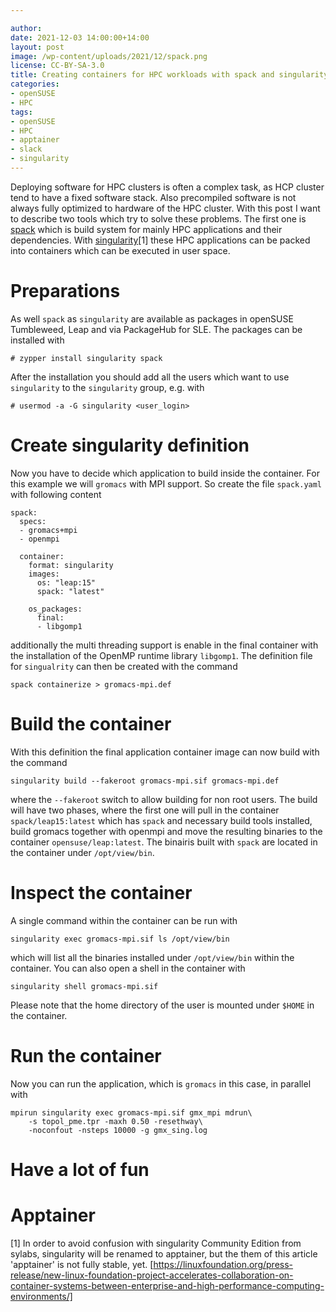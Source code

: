 ```yaml
---

author: 
date: 2021-12-03 14:00:00+14:00
layout: post
image: /wp-content/uploads/2021/12/spack.png
license: CC-BY-SA-3.0
title: Creating containers for HPC workloads with spack and singularity/apptainer
categories:
- openSUSE
- HPC
tags:
- openSUSE
- HPC
- apptainer
- slack
- singularity
---
```

Deploying software for HPC clusters is often a complex task, as HCP cluster tend to have a fixed software stack. Also precompiled software is not always fully optimized to hardware of the HPC cluster.
With this post I want to describe two tools which try to solve these problems. The first one is [spack](https://github.com/spack/spack) which is build system for mainly HPC applications and their dependencies.  With [singularity](https://github.com/hpcng/singualrity)[1] these HPC applications can be packed into containers which can be executed in user space.

# Preparations

As well `spack` as `singularity` are available as packages in openSUSE Tumbleweed, Leap and via PackageHub for SLE. The packages can be installed with
```
# zypper install singularity spack
```
After the installation you should add all the users which want to use `singularity` to the `singularity` group, e.g. with
```
# usermod -a -G singularity <user_login>
```

# Create singularity definition
Now you have to decide which application to build inside the container. For this example we will `gromacs` with MPI support. 
So create the file `spack.yaml` with following content
```
spack:
  specs:
  - gromacs+mpi
  - openmpi

  container:
    format: singularity
    images:
      os: "leap:15"
      spack: "latest"

    os_packages:
      final:
      - libgomp1
```
additionally the multi threading support is enable in the final container with the installation of the OpenMP runtime library `libgomp1`.
The definition file for `singualrity` can then be created with the command
```
spack containerize > gromacs-mpi.def
```

# Build the container

With this definition the final application container image can now build with the command
```
singularity build --fakeroot gromacs-mpi.sif gromacs-mpi.def
```
where the `--fakeroot` switch to allow building for non root users. The build will have two phases, where the first one will pull in the container `spack/leap15:latest` which has `spack` and necessary build tools installed, build gromacs together with openmpi and move the resulting binaries to the container `opensuse/leap:latest`. The binairis built with `spack` are located in the container under `/opt/view/bin`.

# Inspect the container

A single command within the container can be run with 

```
singularity exec gromacs-mpi.sif ls /opt/view/bin
```

which will list all the binaries installed under `/opt/view/bin` within the container. You can also open a shell in the container with

```
singularity shell gromacs-mpi.sif
```

Please note that the home directory of the user is mounted under `$HOME` in the container.

# Run the container

Now you can run the application, which is `gromacs` in this case, in parallel with

```
mpirun singularity exec gromacs-mpi.sif gmx_mpi mdrun\
	-s topol_pme.tpr -maxh 0.50 -resethway\
	-noconfout -nsteps 10000 -g gmx_sing.log
```

# Have a lot of fun

# Apptainer
[1] In order to avoid confusion with singularity Community Edition from sylabs, singularity will be renamed to apptainer, but the them of this article 'apptainer' is not fully stable, yet.
[https://linuxfoundation.org/press-release/new-linux-foundation-project-accelerates-collaboration-on-container-systems-between-enterprise-and-high-performance-computing-environments/]
